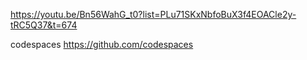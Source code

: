 https://youtu.be/Bn56WahG_t0?list=PLu71SKxNbfoBuX3f4EOACle2y-tRC5Q37&t=674

codespaces
https://github.com/codespaces